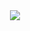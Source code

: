 <div id="header" align="center">
  <img src="https://media0.giphy.com/media/mTPjPA6SSXgTsnZ1Dh/giphy.gif?cid=ecf05e473rmn17kqz6d567mo9kjkbbiwbjpqz5veouzedx6w&rid=giphy.gif&ct=g" widht="100%"/>
</div>
